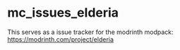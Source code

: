 # mc_issues_elderia
This serves as a issue tracker for the modrinth modpack: https://modrinth.com/project/elderia
